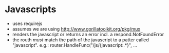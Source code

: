 # Javascripts

* uses requirejs
* assumes we are using http://www.gorillatoolkit.org/pkg/mux
* renders the javascript or returns an error incl. a respond.NotFoundError
* the routh *must* match the path of the javascript to a patter called "javascript". e.g.: router.HandleFunc("/js/{javascript:.*}", ...